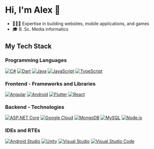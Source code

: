 # Hi, I'm Alex 👋

<!-- Badges: https://shields.io/ -->
<!-- Colors: https://simpleicons.org/ -->

- 👨🏻‍💻 Expertise in building websites, mobile applications, and games
- 🎓 B. Sc. Media informatics

## My Tech Stack

### Programming Languages

[![C#](https://img.shields.io/static/v1?label=&message=C%23&color=512BD4&logo=csharp&logoColor=FFFFFF)](https://docs.microsoft.com/en-us/dotnet/csharp/tour-of-csharp/)
[![Dart](https://img.shields.io/static/v1?label=&message=Dart&color=0175C2&logo=dart&logoColor=FFFFFF)](https://dart.dev/)
[![Java](https://img.shields.io/static/v1?label=&message=Java&color=007396&logo=java&logoColor=FFFFFF)](https://www.java.com/)
[![JavaScript](https://img.shields.io/static/v1?label=&message=JavaScript&color=F7DF1E&logo=javascript&logoColor=FFFFFF)](https://developer.mozilla.org/en-US/docs/Web/JavaScript/)
[![TypeScript](https://img.shields.io/static/v1?label=&message=TypeScript&color=3178C6&logo=typescript&logoColor=FFFFFF)](https://www.typescriptlang.org/)

### Frontend - Frameworks and Libraries

[![Angular](https://img.shields.io/static/v1?label=&message=Angular&color=DD0031&logo=angular&logoColor=FFFFFF)](https://angular.io/)
[![Android](https://img.shields.io/static/v1?label=&message=Android&color=3DDC84&logo=android&logoColor=FFFFFF)](https://www.android.com/)
[![Flutter](https://img.shields.io/static/v1?label=&message=Flutter&color=02569B&logo=flutter&logoColor=FFFFFF)](https://flutter.dev/)
[![React](https://img.shields.io/static/v1?label=&message=React&color=61DAFB&logo=react&logoColor=FFFFFF)](https://reactjs.org/)

### Backend - Technologies

[![ASP.NET Core](https://img.shields.io/static/v1?label=&message=ASP.NET%20Core&color=512BD4&logo=dotnet&logoColor=FFFFFF)](https://learn.microsoft.com/de-de/aspnet/core/?view=aspnetcore-7.0)
[![Google Cloud](https://img.shields.io/static/v1?label=&message=Google%20Cloud&color=4285F4&logo=google-cloud&logoColor=FFFFFF)](https://cloud.google.com/)
[![MongoDB](https://img.shields.io/static/v1?label=&message=MongoDB&color=47A248&logo=mongodb&logoColor=FFFFFF)](https://www.mongodb.com/)
[![MySQL](https://img.shields.io/static/v1?label=&message=MySQL&color=4479A1&logo=mysql&logoColor=FFFFFF)](https://www.mysql.com/de/)
[![Node.js](https://img.shields.io/static/v1?label=&message=Node.js&color=339933&logo=nodedotjs&logoColor=FFFFFF)](https://nodejs.org/)

### IDEs and RTEs

[![Android Studio](https://img.shields.io/static/v1?label=&message=Android%20Studio&color=3DDC84&logo=android-studio&logoColor=FFFFFF)](https://developer.android.com/)
[![Unity](https://img.shields.io/static/v1?label=&message=Unity&color=FFFFFF&logo=unity&logoColor=000000)](https://unity.com/)
[![Visual Studio](https://img.shields.io/static/v1?label=&message=Visual%20Studio&color=5C2D91&logo=visualstudio&logoColor=FFFFFF)](https://code.visualstudio.com/)
[![Visual Studio Code](https://img.shields.io/static/v1?label=&message=Visual%20Studio%20Code&color=007ACC&logo=visualstudiocode&logoColor=FFFFFF)](https://code.visualstudio.com/)
